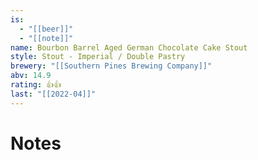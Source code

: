 ```yaml
---
is:
  - "[[beer]]"
  - "[[note]]"
name: Bourbon Barrel Aged German Chocolate Cake Stout
style: Stout - Imperial / Double Pastry
brewery: "[[Southern Pines Brewing Company]]"
abv: 14.9
rating: 👍👍
last: "[[2022-04]]"
---
```

# Notes

